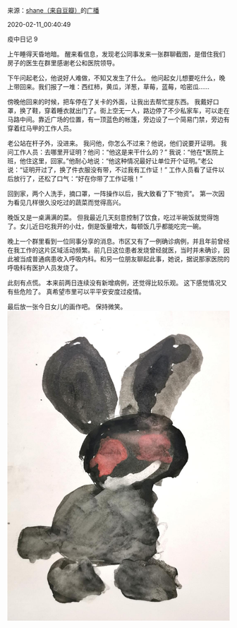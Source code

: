 来源：[shane（来自豆瓣）](https://www.douban.com/people/37164735/)的[广播](https://www.douban.com/people/37164735/status/2803333479/)


2020-02-11_00:40:49


疫中日记 9

上午睡得天昏地暗。
醒来看信息，发现老公同事发来一张群聊截图，是借住我们房子的医生在群里感谢老公和医院领导。

下午问起老公，他说好人难做，不知又发生了什么。
他问起女儿想要吃什么，晚上带回来。我们报了一堆：西红柿，黄瓜，洋葱，草莓，蓝莓，哈密瓜……

傍晚他回来的时候，把车停在了关卡的外面，让我出去帮忙提东西。
我戴好口罩，换了鞋，穿着睡衣就出门了。街上空无一人，路边停了不少私家车，可以走在马路中间。靠近广场的位置，有一顶蓝色的帐篷，旁边设了一个简易门禁，旁边有穿着红马甲的工作人员。

老公站在杆子外，没进来。
我问他，你怎么不过来？他说，他们说要开证明。
我问工作人员：去哪里开证明？他问：“他这是来干什么的？”
我说：“他在*医院上班，他住这里，回家。”他耐心地说：“他这种情况最好让单位开个证明。”老公说：“证明开过了，换了件衣服没有带，不过我有工作证！”
工作人员看了证件以后放行了，还松了口气：“好在你带了工作证哦！”

回到家，两个人洗手，摘口罩，一阵操作以后，我大致看了下“物资”。
第一次因为看见几样很久没吃过的蔬菜而觉得高兴。

晚饭又是一桌满满的菜。
但我最近几天刻意控制了饮食，吃过半碗饭就觉得饱了。女儿近日吃我开的小灶，倒是饭量增大，每顿饭几乎都能吃完一碗。

晚上一个群里看到一位同事分享的消息。市区又有了一例确诊病例，并且年前曾经在我工作的这片区域活动频繁。前几日这位患者发烧曾经就医，当时并未确诊，因此被当成普通病患收入呼吸内科。和另一位朋友聊起此事，她说，据说那家医院的呼吸科有医护人员发烧了。

此刻有点慌。
本来前两日连续没有新增病例，还觉得比较乐观。
这下感觉情况又有些危险了。
真希望市里可以平平安安度过疫情。

最后放一张今日女儿的画作吧。
保持微笑。
![](./pic/2020-02-11_00:40:49-shane的广播1.jpg)  

